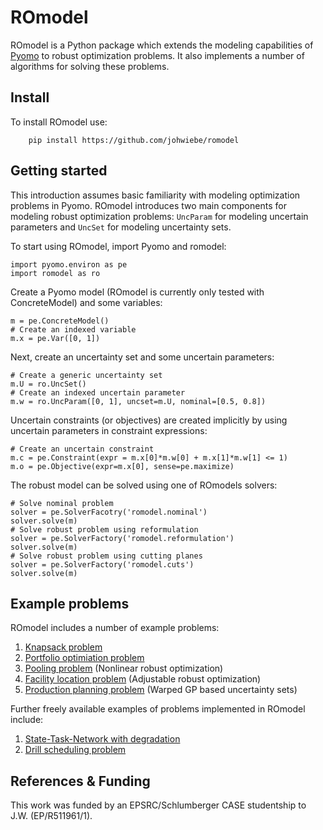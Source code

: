 # ROmodel

ROmodel is a Python package which extends the modeling capabilities of
[Pyomo](https://github.com/Pyomo/pyomo) to robust optimization problems. It
also implements a number of algorithms for solving these problems.

## Install

To install ROmodel use:
        
        pip install https://github.com/johwiebe/romodel


## Getting started 

This introduction assumes basic familiarity with modeling optimization problems
in Pyomo. ROmodel introduces two main components for modeling robust optimization
problems: `UncParam` for modeling uncertain parameters and `UncSet` for
modeling uncertainty sets.

To start using ROmodel, import Pyomo and romodel:

    import pyomo.environ as pe
    import romodel as ro

Create a Pyomo model (ROmodel is currently only tested with ConcreteModel) and
some variables:

    m = pe.ConcreteModel()
    # Create an indexed variable
    m.x = pe.Var([0, 1])

Next, create an uncertainty set and some uncertain parameters:

    # Create a generic uncertainty set
    m.U = ro.UncSet()
    # Create an indexed uncertain parameter
    m.w = ro.UncParam([0, 1], uncset=m.U, nominal=[0.5, 0.8])

Uncertain constraints (or objectives) are created implicitly by using uncertain
parameters in constraint expressions:

    # Create an uncertain constraint 
    m.c = pe.Constraint(expr = m.x[0]*m.w[0] + m.x[1]*m.w[1] <= 1)
    m.o = pe.Objective(expr=m.x[0], sense=pe.maximize)

The robust model can be solved using one of ROmodels solvers:

    # Solve nominal problem
    solver = pe.SolverFacotry('romodel.nominal')
    solver.solve(m)
    # Solve robust problem using reformulation
    solver = pe.SolverFactory('romodel.reformulation')
    solver.solve(m)
    # Solve robust problem using cutting planes
    solver = pe.SolverFactory('romodel.cuts')
    solver.solve(m)

## Example problems
ROmodel includes a number of example problems:

1. [Knapsack problem]()
2. [Portfolio optimiation problem]()
3. [Pooling problem]() (Nonlinear robust optimization)
4. [Facility location problem]() (Adjustable robust optimization)
5. [Production planning problem]() (Warped GP based uncertainty sets)

Further freely available examples of problems implemented in ROmodel include:

1. [State-Task-Network with degradation](https://github.com/johwiebe/stn)
2. [Drill scheduling problem](https://github.com/johwiebe/drilling)



## References & Funding
This work was funded by an EPSRC/Schlumberger CASE studentship to J.W.
(EP/R511961/1).
